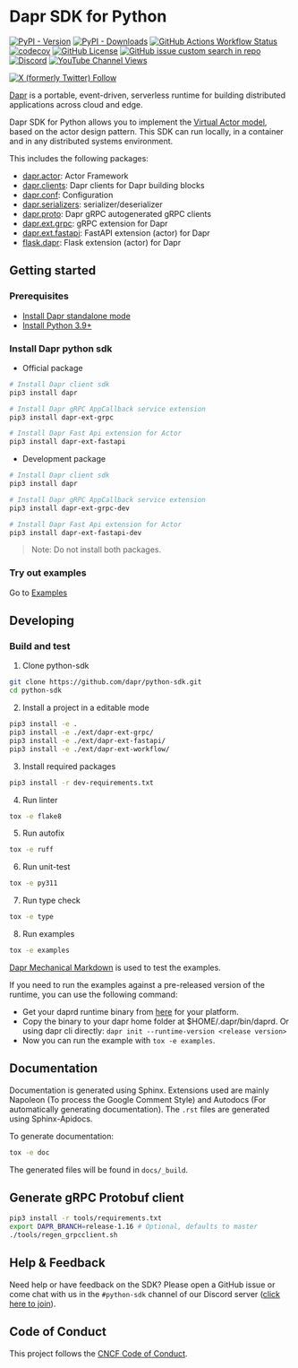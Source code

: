 # Dapr SDK for Python

[![PyPI - Version](https://img.shields.io/pypi/v/dapr?style=flat&logo=pypi&logoColor=white&label=Latest%20version)](https://pypi.org/project/dapr/)
[![PyPI - Downloads](https://img.shields.io/pypi/dm/dapr?style=flat&logo=pypi&logoColor=white&label=Downloads)](https://pypi.org/project/dapr/)
[![GitHub Actions Workflow Status](https://img.shields.io/github/actions/workflow/status/dapr/python-sdk/.github%2Fworkflows%2Fbuild.yaml?branch=main&label=Build&logo=github)](https://github.com/dapr/python-sdk/actions/workflows/build.yaml)
[![codecov](https://codecov.io/gh/dapr/python-sdk/branch/main/graph/badge.svg)](https://codecov.io/gh/dapr/python-sdk)
[![GitHub License](https://img.shields.io/github/license/dapr/python-sdk?style=flat&label=License&logo=github)](https://github.com/dapr/python-sdk/blob/main/LICENSE)
[![GitHub issue custom search in repo](https://img.shields.io/github/issues-search/dapr/python-sdk?query=type%3Aissue%20is%3Aopen%20label%3A%22good%20first%20issue%22&label=Good%20first%20issues&style=flat&logo=github)](https://github.com/dapr/python-sdk/issues?q=is%3Aissue+is%3Aopen+label%3A%22good+first+issue%22)
[![Discord](https://img.shields.io/discord/778680217417809931?label=Discord&style=flat&logo=discord)](http://bit.ly/dapr-discord)
[![YouTube Channel Views](https://img.shields.io/youtube/channel/views/UCtpSQ9BLB_3EXdWAUQYwnRA?style=flat&label=YouTube%20views&logo=youtube)](https://youtube.com/@daprdev)
<!-- IGNORE_LINKS -->
[![X (formerly Twitter) Follow](https://img.shields.io/twitter/follow/daprdev?logo=x&style=flat)](https://twitter.com/daprdev)
<!-- END_IGNORE -->

[Dapr](https://docs.dapr.io/concepts/overview/) is a portable, event-driven, serverless runtime for building distributed applications across cloud and edge.

Dapr SDK for Python allows you to implement the [Virtual Actor model](https://docs.dapr.io/developing-applications/building-blocks/actors/actors-overview/), based on the actor design pattern. This SDK can run locally, in a container and in any distributed systems environment.

This includes the following packages:

* [dapr.actor](./dapr/actor): Actor Framework
* [dapr.clients](./dapr/clients): Dapr clients for Dapr building blocks
* [dapr.conf](./dapr/conf): Configuration
* [dapr.serializers](./dapr/serializers): serializer/deserializer
* [dapr.proto](./dapr/proto): Dapr gRPC autogenerated gRPC clients
* [dapr.ext.grpc](./ext/dapr-ext-grpc): gRPC extension for Dapr
* [dapr.ext.fastapi](./ext/dapr-ext-fastapi): FastAPI extension (actor) for Dapr
* [flask.dapr](./ext/flask_dapr): Flask extension (actor) for Dapr

## Getting started

### Prerequisites

* [Install Dapr standalone mode](https://github.com/dapr/cli#install-dapr-on-your-local-machine-self-hosted)
* [Install Python 3.9+](https://www.python.org/downloads/)

### Install Dapr python sdk

* Official package

```sh
# Install Dapr client sdk
pip3 install dapr

# Install Dapr gRPC AppCallback service extension
pip3 install dapr-ext-grpc

# Install Dapr Fast Api extension for Actor
pip3 install dapr-ext-fastapi
```

* Development package

```sh
# Install Dapr client sdk
pip3 install dapr

# Install Dapr gRPC AppCallback service extension
pip3 install dapr-ext-grpc-dev

# Install Dapr Fast Api extension for Actor
pip3 install dapr-ext-fastapi-dev
```

> Note: Do not install both packages.

### Try out examples

Go to [Examples](./examples)

## Developing

### Build and test

1. Clone python-sdk

```bash
git clone https://github.com/dapr/python-sdk.git
cd python-sdk
```

2. Install a project in a editable mode

```bash
pip3 install -e .
pip3 install -e ./ext/dapr-ext-grpc/
pip3 install -e ./ext/dapr-ext-fastapi/
pip3 install -e ./ext/dapr-ext-workflow/
```

3. Install required packages

```bash
pip3 install -r dev-requirements.txt
```

4. Run linter

```bash
tox -e flake8
```

5. Run autofix

```bash
tox -e ruff
```

6. Run unit-test

```bash
tox -e py311
```

7. Run type check

```bash
tox -e type
```

8. Run examples

```bash
tox -e examples
```

[Dapr Mechanical Markdown](https://github.com/dapr/mechanical-markdown) is used to test the examples.

If you need to run the examples against a pre-released version of the runtime, you can use the following command:
- Get your daprd runtime binary from [here](https://github.com/dapr/dapr/releases) for your platform.
- Copy the binary to your dapr home folder at $HOME/.dapr/bin/daprd.
Or using dapr cli directly: `dapr init --runtime-version <release version>`
- Now you can run the example with `tox -e examples`.


## Documentation

Documentation is generated using Sphinx. Extensions used are mainly Napoleon (To process the Google Comment Style) and Autodocs (For automatically generating documentation). The `.rst` files are generated using Sphinx-Apidocs.

To generate documentation:

```bash
tox -e doc
```

The generated files will be found in `docs/_build`.

## Generate gRPC Protobuf client

```sh
pip3 install -r tools/requirements.txt
export DAPR_BRANCH=release-1.16 # Optional, defaults to master
./tools/regen_grpcclient.sh
```

## Help & Feedback

Need help or have feedback on the SDK? Please open a GitHub issue or come chat with us in the `#python-sdk` channel of our Discord server ([click here to join](https://discord.gg/MySdVxrH)).

## Code of Conduct

This project follows the [CNCF Code of Conduct](https://github.com/cncf/foundation/blob/master/code-of-conduct.md).

